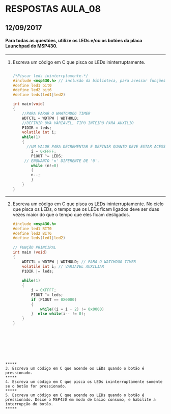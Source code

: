 # RESPOSTAS AULA_08
## 12/09/2017 

#### Para todas as questões, utilize os LEDs e/ou os botões da placa Launchpad do MSP430.
*****

1. Escreva um código em C que pisca os LEDs ininterruptamente.

    ```C

    /*Piscar leds ininterrptamente.*/
    #include <msp430.h> // inclusão da biblioteca, para acessar funções do msp
    #define led1 bit0
    #define led2 bit6
    #define leds(led1|led2)
    
    int main(void)
    {
        //PARA PARAR O WHATCHDOG TIMER
        WDTCTL = WDTPW | WDTHOLD;
        //DEFINIR UMA VARIAVEL, TIPO INTEIRO PARA AUXILIO
        P1DIR = leds;
        volatile int i;    
        while(1)
        {
          //UM VALOR PARA DECREMENTAR E DEFINIR QUANTO DEVE ESTAR ACESSO/APAGADO
            i = 0xFFFF;
            P1OUT ^= LEDS;
         // ENQUANTO 'n' DIFERENTE DE '0'.     
            while (n!=0)
            {
            n--;
            }
        }
    }
    
    ```
*****
2. Escreva um código em C que pisca os LEDs ininterruptamente. No ciclo que pisca os LEDs, o tempo que os LEDs ficam ligados deve ser duas vezes maior do que o tempo que eles ficam desligados.

    ```C
    #include <msp430.h>
    #define led1 BIT0
    #define led2 BIT6
    #define leds(led1|led2)
  
    // FUNÇÃO PRINCIPAL
    int main (void)
    {
        WDTCTL = WDTPW | WDTHOLD; // PARA O WATCHDOG TIMER
        volatile int i; // VARIAVEL AUXILIAR
        P1DIR |= leds;
        
        while(1)
        {
            i = 0XFFFF;
            PIOUT ^= leds;       
            if (P1OUT == 0X0000)
            {
                while((i = i - 2) != 0x0000)
            }  else while(i-- != 0);
        }
    }


        
```
       



*****
3. Escreva um código em C que acende os LEDs quando o botão é pressionado.
*****
4. Escreva um código em C que pisca os LEDs ininterruptamente somente se o botão for pressionado.
*****
5. Escreva um código em C que acende os LEDs quando o botão é pressionado. Deixe o MSP430 em modo de baixo consumo, e habilite a interrupção do botão.
*****
